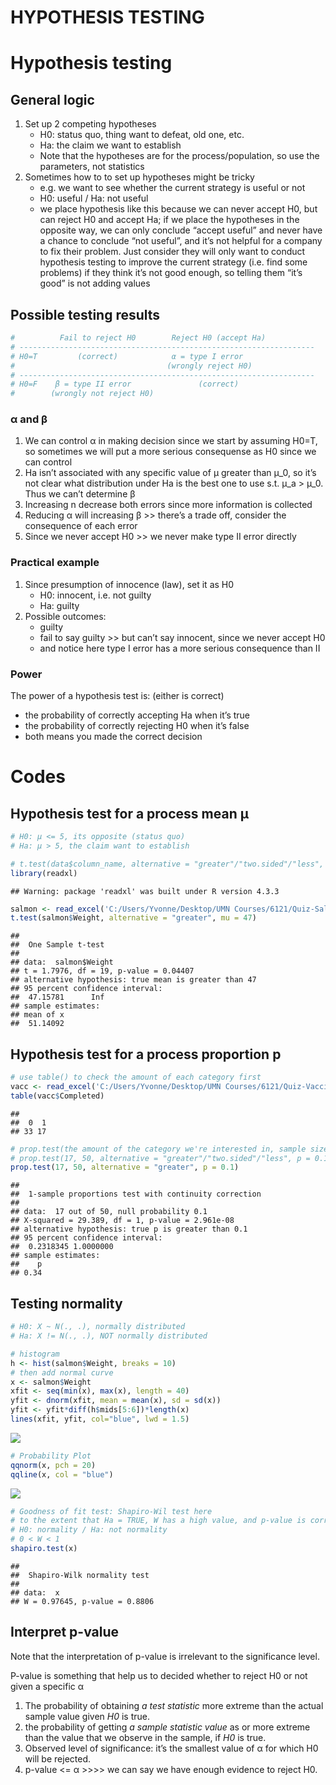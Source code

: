 HYPOTHESIS TESTING
================

# Hypothesis testing

## General logic

1.  Set up 2 competing hypotheses
    - H0: status quo, thing want to defeat, old one, etc.  
    - Ha: the claim we want to establish  
    - Note that the hypotheses are for the process/population, so use
      the parameters, not statistics
2.  Sometimes how to to set up hypotheses might be tricky
    - e.g. we want to see whether the current strategy is useful or
      not  
    - H0: useful / Ha: not useful  
    - we place hypothesis like this because we can never accept H0, but
      can reject H0 and accept Ha; if we place the hypotheses in the
      opposite way, we can only conclude “accept useful” and never have
      a chance to conclude “not useful”, and it’s not helpful for a
      company to fix their problem. Just consider they will only want to
      conduct hypothesis testing to improve the current strategy
      (i.e. find some problems) if they think it’s not good enough, so
      telling them “it’s good” is not adding values

## Possible testing results

``` r
#          Fail to reject H0        Reject H0 (accept Ha)
# ------------------------------------------------------------------
# H0=T         (correct)            α = type I error
#                                  (wrongly reject H0)
# ------------------------------------------------------------------
# H0=F    β = type II error               (correct)
#        (wrongly not reject H0)
```

### α and β

1.  We can control α in making decision since we start by assuming H0=T,
    so sometimes we will put a more serious consequense as H0 since we
    can control  
2.  Ha isn’t associated with any specific value of μ greater than μ_0,
    so it’s not clear what distribution under Ha is the best one to use
    s.t. μ_a \> μ_0. Thus we can’t determine β  
3.  Increasing n decrease both errors since more information is
    collected  
4.  Reducing α will increasing β \>\> there’s a trade off, consider the
    consequence of each error  
5.  Since we never accept H0 \>\> we never make type II error directly

### Practical example

1.  Since presumption of innocence (law), set it as H0
    - H0: innocent, i.e. not guilty  
    - Ha: guilty
2.  Possible outcomes:
    - guilty  
    - fail to say guilty \>\> but can’t say innocent, since we never
      accept H0  
    - and notice here type I error has a more serious consequence than
      II

### Power

The power of a hypothesis test is: (either is correct)  
- the probability of correctly accepting Ha when it’s true  
- the probability of correctly rejecting H0 when it’s false  
- both means you made the correct decision

# Codes

## Hypothesis test for a process mean μ

``` r
# H0: μ <= 5, its opposite (status quo)
# Ha: μ > 5, the claim want to establish

# t.test(data$column_name, alternative = "greater"/"two.sided"/"less", mu)
library(readxl)
```

    ## Warning: package 'readxl' was built under R version 4.3.3

``` r
salmon <- read_excel('C:/Users/Yvonne/Desktop/UMN Courses/6121/Quiz-Salmon.xlsx')
t.test(salmon$Weight, alternative = "greater", mu = 47)
```

    ## 
    ##  One Sample t-test
    ## 
    ## data:  salmon$Weight
    ## t = 1.7976, df = 19, p-value = 0.04407
    ## alternative hypothesis: true mean is greater than 47
    ## 95 percent confidence interval:
    ##  47.15781      Inf
    ## sample estimates:
    ## mean of x 
    ##  51.14092

## Hypothesis test for a process proportion p

``` r
# use table() to check the amount of each category first
vacc <- read_excel('C:/Users/Yvonne/Desktop/UMN Courses/6121/Quiz-Vaccine.xlsx')
table(vacc$Completed)
```

    ## 
    ##  0  1 
    ## 33 17

``` r
# prop.test(the amount of the category we're interested in, sample size, alternative)
# prop.test(17, 50, alternative = "greater"/"two.sided"/"less", p = 0.1)
prop.test(17, 50, alternative = "greater", p = 0.1)
```

    ## 
    ##  1-sample proportions test with continuity correction
    ## 
    ## data:  17 out of 50, null probability 0.1
    ## X-squared = 29.389, df = 1, p-value = 2.961e-08
    ## alternative hypothesis: true p is greater than 0.1
    ## 95 percent confidence interval:
    ##  0.2318345 1.0000000
    ## sample estimates:
    ##    p 
    ## 0.34

## Testing normality

``` r
# H0: X ~ N(., .), normally distributed 
# Ha: X != N(., .), NOT normally distributed 

# histogram
h <- hist(salmon$Weight, breaks = 10)
# then add normal curve
x <- salmon$Weight
xfit <- seq(min(x), max(x), length = 40)
yfit <- dnorm(xfit, mean = mean(x), sd = sd(x))
yfit <- yfit*diff(h$mids[5:6])*length(x)
lines(xfit, yfit, col="blue", lwd = 1.5)
```

![](3_hypothesis_testing_files/figure-gfm/unnamed-chunk-4-1.png)<!-- -->

``` r
# Probability Plot
qqnorm(x, pch = 20)
qqline(x, col = "blue")
```

![](3_hypothesis_testing_files/figure-gfm/unnamed-chunk-4-2.png)<!-- -->

``` r
# Goodness of fit test: Shapiro-Wil test here
# to the extent that Ha = TRUE, W has a high value, and p-value is correspondingly low
# H0: normality / Ha: not normality
# 0 < W < 1
shapiro.test(x)
```

    ## 
    ##  Shapiro-Wilk normality test
    ## 
    ## data:  x
    ## W = 0.97645, p-value = 0.8806

## Interpret p-value

Note that the interpretation of p-value is irrelevant to the
significance level.

P-value is something that help us to decided whether to reject H0 or not
given a specific α

1.  The probability of obtaining *a test statistic* more extreme than
    the actual sample value given *H0* is true.  
2.  the probability of getting *a sample statistic value* as or more
    extreme than the value that we observe in the sample, if *H0* is
    true.  
3.  Observed level of significance: it’s the smallest value of α for
    which H0 will be rejected.  
4.  p-value \<= α \>\>\>\> we can say we have enough evidence to reject
    H0.
